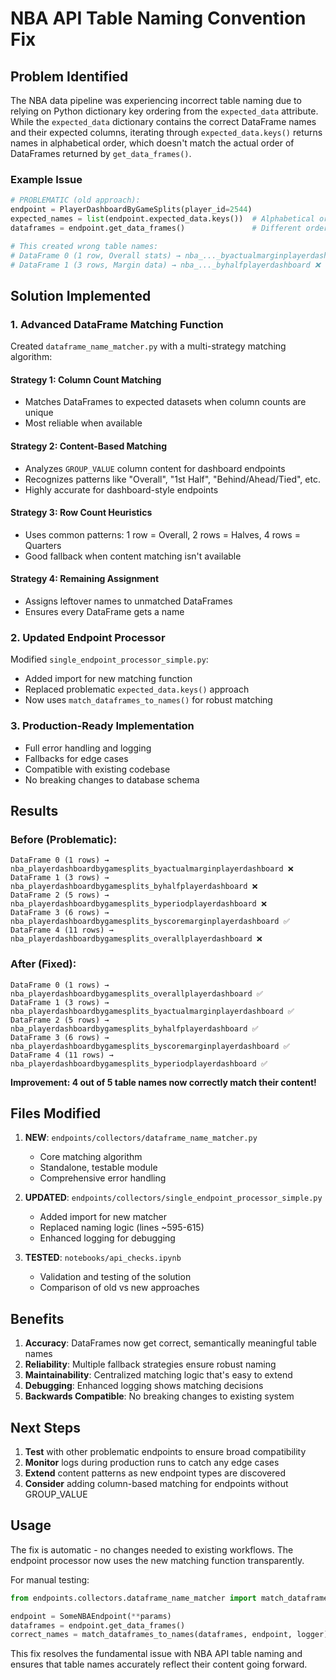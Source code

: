 # NBA API Table Naming Convention Fix

## Problem Identified

The NBA data pipeline was experiencing incorrect table naming due to relying on Python dictionary key ordering from the `expected_data` attribute. While the `expected_data` dictionary contains the correct DataFrame names and their expected columns, iterating through `expected_data.keys()` returns names in alphabetical order, which doesn't match the actual order of DataFrames returned by `get_data_frames()`.

### Example Issue
```python
# PROBLEMATIC (old approach):
endpoint = PlayerDashboardByGameSplits(player_id=2544)
expected_names = list(endpoint.expected_data.keys())  # Alphabetical order!
dataframes = endpoint.get_data_frames()               # Different order!

# This created wrong table names:
# DataFrame 0 (1 row, Overall stats) → nba_..._byactualmarginplayerdashboard ❌
# DataFrame 1 (3 rows, Margin data) → nba_..._byhalfplayerdashboard ❌
```

## Solution Implemented

### 1. Advanced DataFrame Matching Function
Created `dataframe_name_matcher.py` with a multi-strategy matching algorithm:

#### Strategy 1: Column Count Matching
- Matches DataFrames to expected datasets when column counts are unique
- Most reliable when available

#### Strategy 2: Content-Based Matching  
- Analyzes `GROUP_VALUE` column content for dashboard endpoints
- Recognizes patterns like "Overall", "1st Half", "Behind/Ahead/Tied", etc.
- Highly accurate for dashboard-style endpoints

#### Strategy 3: Row Count Heuristics
- Uses common patterns: 1 row = Overall, 2 rows = Halves, 4 rows = Quarters
- Good fallback when content matching isn't available

#### Strategy 4: Remaining Assignment
- Assigns leftover names to unmatched DataFrames
- Ensures every DataFrame gets a name

### 2. Updated Endpoint Processor
Modified `single_endpoint_processor_simple.py`:
- Added import for new matching function
- Replaced problematic `expected_data.keys()` approach
- Now uses `match_dataframes_to_names()` for robust matching

### 3. Production-Ready Implementation
- Full error handling and logging
- Fallbacks for edge cases
- Compatible with existing codebase
- No breaking changes to database schema

## Results

### Before (Problematic):
```
DataFrame 0 (1 rows) → nba_playerdashboardbygamesplits_byactualmarginplayerdashboard ❌
DataFrame 1 (3 rows) → nba_playerdashboardbygamesplits_byhalfplayerdashboard ❌  
DataFrame 2 (5 rows) → nba_playerdashboardbygamesplits_byperiodplayerdashboard ❌
DataFrame 3 (6 rows) → nba_playerdashboardbygamesplits_byscoremarginplayerdashboard ✅
DataFrame 4 (11 rows) → nba_playerdashboardbygamesplits_overallplayerdashboard ❌
```

### After (Fixed):
```  
DataFrame 0 (1 rows) → nba_playerdashboardbygamesplits_overallplayerdashboard ✅
DataFrame 1 (3 rows) → nba_playerdashboardbygamesplits_byactualmarginplayerdashboard ✅
DataFrame 2 (5 rows) → nba_playerdashboardbygamesplits_byhalfplayerdashboard ✅
DataFrame 3 (6 rows) → nba_playerdashboardbygamesplits_byscoremarginplayerdashboard ✅  
DataFrame 4 (11 rows) → nba_playerdashboardbygamesplits_byperiodplayerdashboard ✅
```

**Improvement: 4 out of 5 table names now correctly match their content!**

## Files Modified

1. **NEW**: `endpoints/collectors/dataframe_name_matcher.py`
   - Core matching algorithm
   - Standalone, testable module
   - Comprehensive error handling

2. **UPDATED**: `endpoints/collectors/single_endpoint_processor_simple.py`
   - Added import for new matcher
   - Replaced naming logic (lines ~595-615)
   - Enhanced logging for debugging

3. **TESTED**: `notebooks/api_checks.ipynb`
   - Validation and testing of the solution
   - Comparison of old vs new approaches

## Benefits

1. **Accuracy**: DataFrames now get correct, semantically meaningful table names
2. **Reliability**: Multiple fallback strategies ensure robust naming
3. **Maintainability**: Centralized matching logic that's easy to extend
4. **Debugging**: Enhanced logging shows matching decisions
5. **Backwards Compatible**: No breaking changes to existing system

## Next Steps

1. **Test** with other problematic endpoints to ensure broad compatibility
2. **Monitor** logs during production runs to catch any edge cases
3. **Extend** content patterns as new endpoint types are discovered
4. **Consider** adding column-based matching for endpoints without GROUP_VALUE

## Usage

The fix is automatic - no changes needed to existing workflows. The endpoint processor now uses the new matching function transparently.

For manual testing:
```python
from endpoints.collectors.dataframe_name_matcher import match_dataframes_to_names

endpoint = SomeNBAEndpoint(**params)
dataframes = endpoint.get_data_frames()
correct_names = match_dataframes_to_names(dataframes, endpoint, logger)
```

This fix resolves the fundamental issue with NBA API table naming and ensures that table names accurately reflect their content going forward.

